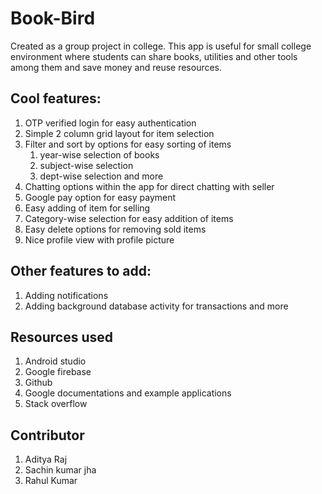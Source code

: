 # Book-Bird
Created as a group project in college. This app is useful for small college environment where students can share books, utilities and other tools among them and save money and reuse resources. 

## Cool features:

1. OTP verified login for easy authentication
2. Simple 2 column grid layout for item selection
3. Filter and sort by options for easy sorting of items
    1. year-wise selection of books
    2. subject-wise selection
    3. dept-wise selection and more
4. Chatting options within the app for direct chatting with seller
5. Google pay option for easy payment
6. Easy adding of item for selling
7. Category-wise selection for easy addition of items
8. Easy delete options for removing sold items
9. Nice profile view with profile picture

## Other features to add:
1. Adding notifications
2. Adding background database activity for transactions and more

## Resources used
1. Android studio
2. Google firebase
3. Github 
4. Google documentations and example applications
5. Stack overflow


## Contributor
1. Aditya Raj
2. Sachin kumar jha
3. Rahul Kumar
 

